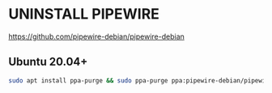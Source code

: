 # UNINSTALL PIPEWIRE

https://github.com/pipewire-debian/pipewire-debian

## Ubuntu 20.04+

```bash
sudo apt install ppa-purge && sudo ppa-purge ppa:pipewire-debian/pipewire-upstream
```
